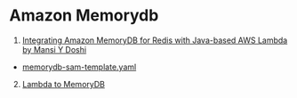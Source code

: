 <h1>Amazon Memorydb</h1>

1. [Integrating Amazon MemoryDB for Redis with Java-based AWS Lambda by Mansi Y Doshi](https://aws.amazon.com/blogs/compute/integrating-amazon-memorydb-for-redis-with-java-based-aws-lambda/)
- [memorydb-sam-template.yaml](./templates/memorydb-sam-template.yaml)
2. [Lambda to MemoryDB](https://serverlessland.com/patterns/apigw-lambda-memorydb)